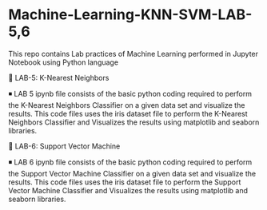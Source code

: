 # Machine-Learning-KNN-SVM-LAB-5,6

This repo contains Lab practices of Machine Learning performed in Jupyter Notebook using Python language

🚀 LAB-5: K-Nearest Neighbors

◾ LAB 5 ipynb file consists of the basic python coding required to perform the K-Nearest Neighbors Classifier on a given data set and visualize the results. This code files uses the iris dataset file to perform the K-Nearest Neighbors Classifier and Visualizes the results using matplotlib and seaborn libraries.

🚀 LAB-6: Support Vector Machine

◾ LAB 6 ipynb file consists of the basic python coding required to perform the Support Vector Machine Classifier on a given data set and visualize the results. This code files uses the iris dataset file to perform the Support Vector Machine Classifier and Visualizes the results using matplotlib and seaborn libraries.

